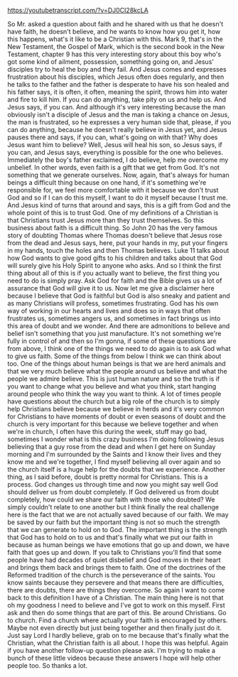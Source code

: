 https://youtubetranscript.com/?v=DJ0CI28kcLA

 So Mr. asked a question about faith and he shared with us that he doesn't have faith, he doesn't believe, and he wants to know how you get it, how this happens, what's it like to be a Christian with this. Mark 9, that's in the New Testament, the Gospel of Mark, which is the second book in the New Testament, chapter 9 has this very interesting story about this boy who's got some kind of ailment, possession, something going on, and Jesus' disciples try to heal the boy and they fail. And Jesus comes and expresses frustration about his disciples, which Jesus often does regularly, and then he talks to the father and the father is desperate to have his son healed and his father says, it is often, it often, meaning the spirit, throws him into water and fire to kill him. If you can do anything, take pity on us and help us. And Jesus says, if you can. And although it's very interesting because the man obviously isn't a disciple of Jesus and the man is taking a chance on Jesus, the man is frustrated, so he expresses a very human side that, please, if you can do anything, because he doesn't really believe in Jesus yet, and Jesus pauses there and says, if you can, what's going on with that? Why does Jesus want him to believe? Well, Jesus will heal his son, so Jesus says, if you can, and Jesus says, everything is possible for the one who believes. Immediately the boy's father exclaimed, I do believe, help me overcome my unbelief. In other words, even faith is a gift that we get from God. It's not something that we generate ourselves. Now, again, that's always for human beings a difficult thing because on one hand, if it's something we're responsible for, we feel more comfortable with it because we don't trust God and so if I can do this myself, I want to do it myself because I trust me. And Jesus kind of turns that around and says, this is a gift from God and the whole point of this is to trust God. One of my definitions of a Christian is that Christians trust Jesus more than they trust themselves. So this business about faith is a difficult thing. So John 20 has the very famous story of doubting Thomas where Thomas doesn't believe that Jesus rose from the dead and Jesus says, here, put your hands in my, put your fingers in my hands, touch the holes and then Thomas believes. Luke 11 talks about how God wants to give good gifts to his children and talks about that God will surely give his Holy Spirit to anyone who asks. And so I think the first thing about all of this is if you actually want to believe, the first thing you need to do is simply pray. Ask God for faith and the Bible gives us a lot of assurance that God will give it to us. Now let me give a disclaimer here because I believe that God is faithful but God is also sneaky and patient and as many Christians will profess, sometimes frustrating. God has his own way of working in our hearts and lives and does so in ways that often frustrates us, sometimes angers us, and sometimes in fact brings us into this area of doubt and we wonder. And there are admonitions to believe and belief isn't something that you just manufacture. It's not something we're fully in control of and then so I'm gonna, if some of these questions are from above, I think one of the things we need to do again is to ask God what to give us faith. Some of the things from below I think we can think about too. One of the things about human beings is that we are herd animals and that we very much believe what the people around us believe and what the people we admire believe. This is just human nature and so the truth is if you want to change what you believe and what you think, start hanging around people who think the way you want to think. A lot of times people have questions about the church but a big role of the church is to simply help Christians believe because we believe in herds and it's very common for Christians to have moments of doubt or even seasons of doubt and the church is very important for this because we believe together and when we're in church, I often have this during the week, stuff may go bad, sometimes I wonder what is this crazy business I'm doing following Jesus believing that a guy rose from the dead and when I get here on Sunday morning and I'm surrounded by the Saints and I know their lives and they know me and we're together, I find myself believing all over again and so the church itself is a huge help for the doubts that we experience. Another thing, as I said before, doubt is pretty normal for Christians. This is a process. God changes us through time and now you might say well God should deliver us from doubt completely. If God delivered us from doubt completely, how could we share our faith with those who doubted? We simply couldn't relate to one another but I think finally the real challenge here is the fact that we are not actually saved because of our faith. We may be saved by our faith but the important thing is not so much the strength that we can generate to hold on to God. The important thing is the strength that God has to hold on to us and that's finally what we put our faith in because as human beings we have emotions that go up and down, we have faith that goes up and down. If you talk to Christians you'll find that some people have had decades of quiet disbelief and God moves in their heart and brings them back and brings them to faith. One of the doctrines of the Reformed tradition of the church is the perseverance of the saints. You know saints because they persevere and that means there are difficulties, there are doubts, there are things they overcome. So again I want to come back to this definition I have of a Christian. The main thing here is not that oh my goodness I need to believe and I've got to work on this myself. First ask and then do some things that are part of this. Be around Christians. Go to church. Find a church where actually your faith is encouraged by others. Maybe not even directly but just being together and then finally just do it. Just say Lord I hardly believe, grab on to me because that's finally what the Christian, what the Christian faith is all about. I hope this was helpful. Again if you have another follow-up question please ask. I'm trying to make a bunch of these little videos because these answers I hope will help other people too. So thanks a lot.